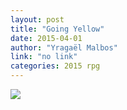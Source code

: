 ```yaml
---
layout: post
title: "Going Yellow"
date: 2015-04-01
author: "Yragaël Malbos"
link: "no link"
categories: 2015 rpg
---
```

![]({{site.url}}/2015images/GoingYellow.jpg)
